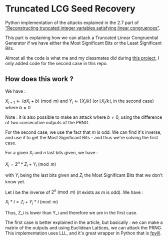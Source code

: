 # Truncated LCG Seed Recovery

Python implementation of the attacks explained in the 2.7 part of [“Reconstructing
truncated integer variables satisfying linear congruences”](https://www.math.cmu.edu/~af1p/Texfiles/RECONTRUNC.pdf).

This part is explaining how we can attack a Truncated Linear Congruential Generator if we have either the Most Significant Bits or the Least Significant Bits.

Almost all the code is what me and my classmates did during [this project](https://github.com/ajuelosemmanuel/CRYPTA_Project), I only added code for the second case in this repo.

## How does this work ?

We have :

$X_{i+1} \leftarrow (aX_i + b) \pmod m$ and $Y_i \leftarrow \left \lceil{X_i/k}\right \rceil$ (or $\left \lfloor{X_i/k}\right \rfloor$, in the second case) where $b = 0$

Note : it is also possible to make an attack where $b \neq 0$, using the difference of two consecutive outputs of the PRNG.

For the second case, we use the fact that $m$ is odd. We can find it's inverse, and use it to get the Most Significant Bits - and thus we're solving the first case.

For a given $X_i$ and $n$ last bits given, we have :

$X_i = 2^n * Z_i + Y_i \pmod{m}$

with $Y_i$ being the last bits given and $Z_i$ the Most Significant Bits that we don't know yet.

Let $I$ be the inverse of $2^n \pmod{m}$ (it exists as $m$ is odd). We have :

$X_i*I = Z_i + Y_i*I \pmod{m}$

Thus, Z_i is lower than Y_i and therefore we are in the first case.

The first case is better explained in the article, but basically : we can make a matrix of the outputs and using Euclidean Lattices, we can attack the PRNG. This implementation uses LLL, and it's great wrapper in Python that is [fpylll](https://github.com/fplll/fpylll).
